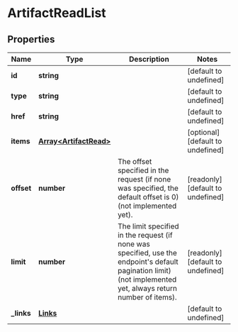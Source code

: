 # ArtifactReadList

## Properties
| Name | Type | Description | Notes |
| ------------ | ------------- | ------------- | ------------- |
| **id** | **string** |  | [default to undefined] |
| **type** | **string** |  | [default to undefined] |
| **href** | **string** |  | [default to undefined] |
| **items** | [**Array&lt;ArtifactRead&gt;**](ArtifactRead.md) |  | [optional] [default to undefined] |
| **offset** | **number** | The offset specified in the request (if none was specified, the default offset is 0) (not implemented yet).  | [readonly] [default to undefined] |
| **limit** | **number** | The limit specified in the request (if none was specified, use the endpoint\'s default pagination limit) (not implemented yet, always return number of items).  | [readonly] [default to undefined] |
| **_links** | [**Links**](Links.md) |  | [default to undefined] |


